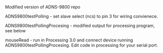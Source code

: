 Modified version of ADNS-9800 repo


ADNS9800testPolling - set slave select (ncs) to pin 3 for wiring convienece. 

ADNS9800testPollingProcesing - modified output for processing program, see below

mouseRead - run in Processing 3.0 and connect device running ADNS9800testPollingProcesing. Edit code in processing for your serial port. 